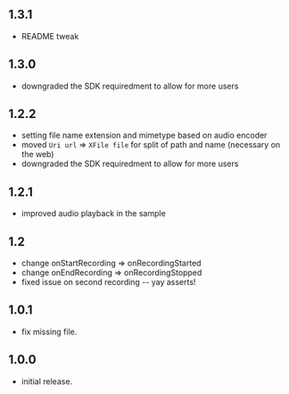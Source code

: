 ## 1.3.1

* README tweak

## 1.3.0

* downgraded the SDK requiredment to allow for more users

## 1.2.2

* setting file name extension and mimetype based on audio encoder
* moved `Uri url` => `XFile file` for split of path and name (necessary on the web)
* downgraded the SDK requiredment to allow for more users

## 1.2.1

* improved audio playback in the sample

## 1.2

* change onStartRecording => onRecordingStarted
* change onEndRecording => onRecordingStopped
* fixed issue on second recording -- yay asserts!

## 1.0.1

* fix missing file.

## 1.0.0

* initial release.
